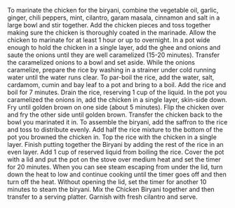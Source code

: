 To marinate the chicken for the biryani, combine the vegetable oil, garlic, ginger, chili peppers, mint, cilantro, garam masala, cinnamon and salt in a large bowl and stir together. Add the chicken pieces and toss together making sure the chicken is thoroughly coated in the marinade. Allow the chicken to marinate for at least 1 hour or up to overnight.
In a pot wide enough to hold the chicken in a single layer, add the ghee and onions and saute the onions until they are well caramelized (15-20 minutes). Transfer the caramelized onions to a bowl and set aside.
While the onions caramelize, prepare the rice by washing in a strainer under cold running water until the water runs clear.
To par-boil the rice, add the water, salt, cardamom, cumin and bay leaf to a pot and bring to a boil. Add the rice and boil for 7 minutes. Drain the rice, reserving 1 cup of the liquid.
In the pot you caramelized the onions in, add the chicken in a single layer, skin-side down. Fry until golden brown on one side (about 5 minutes). Flip the chicken over and fry the other side until golden brown. Transfer the chicken back to the bowl you marinated it in.
To assemble the biryani, add the saffron to the rice and toss to distribute evenly. Add half the rice mixture to the bottom of the pot you browned the chicken in.
Top the rice with the chicken in a single layer.
Finish putting together the Biryani by adding the rest of the rice in an even layer. Add 1 cup of reserved liquid from boiling the rice. Cover the pot with a lid and put the pot on the stove over medium heat and set the timer for 20 minutes. When you can see steam escaping from under the lid, turn down the heat to low and continue cooking until the timer goes off and then turn off the heat.
Without opening the lid, set the timer for another 10 minutes to steam the biryani.
Mix the Chicken Biryani together and then transfer to a serving platter. Garnish with fresh cilantro and serve.